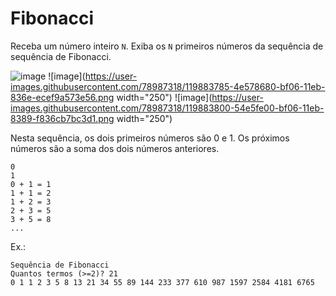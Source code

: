 # Fibonacci
Receba um número inteiro ```N```. Exiba os ```N``` primeiros números da sequência de sequência de Fibonacci.

![image](https://user-images.githubusercontent.com/78987318/119883755-43045b00-bf06-11eb-84da-0ee443c022d4.png (width="250")) ![image](https://user-images.githubusercontent.com/78987318/119883785-4e578680-bf06-11eb-836e-ecef9a573e56.png width="250") ![image](https://user-images.githubusercontent.com/78987318/119883800-54e5fe00-bf06-11eb-8389-f836cb7bc3d1.png width="250")

Nesta sequência, os dois primeiros números são 0 e 1. Os próximos números são a soma dos dois números anteriores.

```
0
1
0 + 1 = 1
1 + 1 = 2
1 + 2 = 3
2 + 3 = 5
3 + 5 = 8
...
```
Ex.:

```
Sequência de Fibonacci
Quantos termos (>=2)? 21
0 1 1 2 3 5 8 13 21 34 55 89 144 233 377 610 987 1597 2584 4181 6765
```


